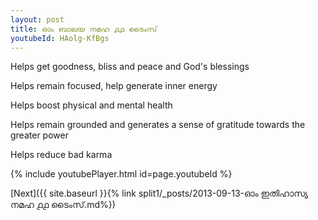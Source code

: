 ```yaml
---
layout: post
title: ഓം ബാലയ നമഹ ൧൧ ടൈംസ്
youtubeId: HAolg-KfBgs
---
```

 
 
Helps get goodness, bliss and peace and God's blessings
 
Helps remain focused, help generate inner energy 
 
Helps boost physical and mental health 
 
Helps remain grounded and generates a sense of gratitude towards the greater power 
 
Helps reduce bad karma
 
 
 
 


{% include youtubePlayer.html id=page.youtubeId %}
 
[Next]({{ site.baseurl }}{% link  split1/_posts/2013-09-13-ഓം ഇതിഹാസ്യ നമഹ ൧൧ ടൈംസ്.md%})
 
